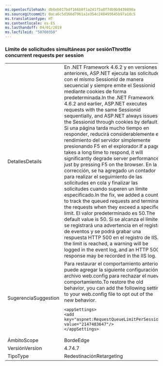 ```yaml
---
ms.openlocfilehash: db8eb017bdf166b0f1a241f5a8f7db9b9430898a
ms.sourcegitcommit: 0aca6c5d166d7961a1e354c248495645b97a1dc5
ms.translationtype: HT
ms.contentlocale: es-ES
ms.lasthandoff: 04/01/2019
ms.locfileid: "58760358"
---
```

### <a name="throttle-concurrent-requests-per-session"></a><span data-ttu-id="4a647-101">Límite de solicitudes simultáneas por sesión</span><span class="sxs-lookup"><span data-stu-id="4a647-101">Throttle concurrent requests per session</span></span>

|   |   |
|---|---|
|<span data-ttu-id="4a647-102">Detalles</span><span class="sxs-lookup"><span data-stu-id="4a647-102">Details</span></span>|<span data-ttu-id="4a647-103">En .NET Framework 4.6.2 y en versiones anteriores, ASP.NET ejecuta las solicitudes con el mismo Sessionid de manera secuencial y siempre emite el Sessionid mediante cookies de forma predeterminada.</span><span class="sxs-lookup"><span data-stu-id="4a647-103">In the .NET Framework 4.6.2 and earlier, ASP.NET executes requests with the same Sessionid sequentially, and ASP.NET always issues the Sessionid through cookies by default.</span></span> <span data-ttu-id="4a647-104">Si una página tarda mucho tiempo en responder, reducirá considerablemente el rendimiento del servidor simplemente presionando F5 en el explorador.</span><span class="sxs-lookup"><span data-stu-id="4a647-104">If a page takes a long time to respond, it will significantly degrade server performance just by pressing F5 on the browser.</span></span> <span data-ttu-id="4a647-105">En la corrección, se ha agregado un contador para realizar el seguimiento de las solicitudes en cola y finalizar las solicitudes cuando superen un límite especificado.</span><span class="sxs-lookup"><span data-stu-id="4a647-105">In the fix, we added a counter to track the queued requests and terminate the requests when they exceed a specified limit.</span></span> <span data-ttu-id="4a647-106">El valor predeterminado es 50.</span><span class="sxs-lookup"><span data-stu-id="4a647-106">The default value is 50.</span></span> <span data-ttu-id="4a647-107">Si se alcanza el límite, se registrará una advertencia en el registro de eventos y se podrá grabar una respuesta HTTP 500 en el registro de IIS.</span><span class="sxs-lookup"><span data-stu-id="4a647-107">If the limit is reached, a warning will be logged in the event log, and an HTTP 500 response may be recorded in the IIS log.</span></span>|
|<span data-ttu-id="4a647-108">Sugerencia</span><span class="sxs-lookup"><span data-stu-id="4a647-108">Suggestion</span></span>|<span data-ttu-id="4a647-109">Para restaurar el comportamiento anterior, puede agregar la siguiente configuración al archivo web.config para rechazar el nuevo comportamiento.</span><span class="sxs-lookup"><span data-stu-id="4a647-109">To restore the old behavior, you can add the following setting to your web.config file to opt out of the new behavior.</span></span><pre><code class="lang-xml">&lt;appSettings&gt;&#13;&#10;&lt;add key=&quot;aspnet:RequestQueueLimitPerSession&quot; value=&quot;2147483647&quot;/&gt;&#13;&#10;&lt;/appSettings&gt;&#13;&#10;</code></pre>|
|<span data-ttu-id="4a647-110">Ámbito</span><span class="sxs-lookup"><span data-stu-id="4a647-110">Scope</span></span>|<span data-ttu-id="4a647-111">Borde</span><span class="sxs-lookup"><span data-stu-id="4a647-111">Edge</span></span>|
|<span data-ttu-id="4a647-112">Versión</span><span class="sxs-lookup"><span data-stu-id="4a647-112">Version</span></span>|<span data-ttu-id="4a647-113">4.7</span><span class="sxs-lookup"><span data-stu-id="4a647-113">4.7</span></span>|
|<span data-ttu-id="4a647-114">Tipo</span><span class="sxs-lookup"><span data-stu-id="4a647-114">Type</span></span>|<span data-ttu-id="4a647-115">Redestinación</span><span class="sxs-lookup"><span data-stu-id="4a647-115">Retargeting</span></span>|

